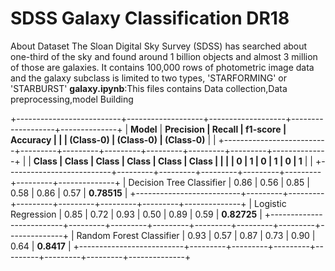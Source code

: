 # SDSS Galaxy Classification DR18
About Dataset
The Sloan Digital Sky Survey (SDSS) has searched about one-third of the sky and found around 1 billion objects and almost 3 million of those are galaxies. It contains 100,000 rows of photometric image data and the galaxy subclass is limited to two types, 'STARFORMING' or 'STARBURST'
**galaxy.ipynb**:This files contains Data collection,Data preprocessing,model Building

+--------------------------+-------------------+-------------------+-------------------+--------------+
|         **Model**        |    **Precision    |      **Recall     |     **f1-score    | **Accuracy** |
|                          |    (Class-0)**    |    (Class-0)**    |    (Class-0)**    |              |
+--------------------------+---------+---------+---------+---------+---------+---------+--------------+
|                          | **Class | **Class | **Class | **Class | **Class | **Class |              |
|                          |   0**   |   1**   |   0**   |   1**   |   0**   |   1**   |              |
+--------------------------+---------+---------+---------+---------+---------+---------+--------------+
| Decision Tree Classifier | 0.86    | 0.56    | 0.85    | 0.58    | 0.86    | 0.57    | **0.78515**  |
+--------------------------+---------+---------+---------+---------+---------+---------+--------------+
| Logistic Regression      | 0.85    | 0.72    | 0.93    | 0.50    | 0.89    | 0.59    | **0.82725**  |
+--------------------------+---------+---------+---------+---------+---------+---------+--------------+
| Random Forest Classifier | 0.93    | 0.57    | 0.87    | 0.73    | 0.90    | 0.64    | **0.8417**   |
+--------------------------+---------+---------+---------+---------+---------+---------+--------------+
